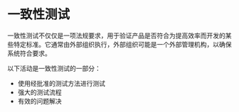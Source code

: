 # 一致性测试

一致性测试不仅仅是一项法规要求，用于验证产品是否符合为提高效率而开发的某些特定标准。它通常由外部组织执行，外部组织可能是一个外部管理机构，以确保系统符合要求。

以下活动是一致性测试的一部分：

* 使用经批准的测试方法进行测试
* 强大的测试流程
* 有效的问题解决
